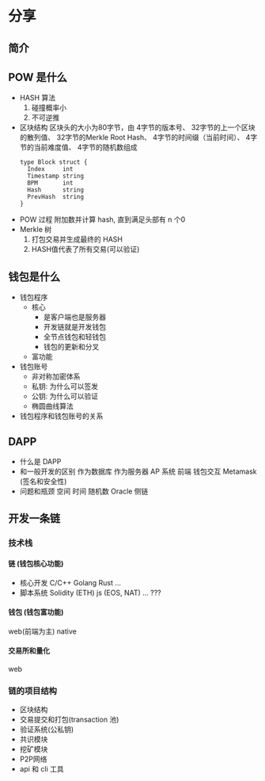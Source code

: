 # 分享

## 简介

## POW 是什么 
- HASH 算法
  1. 碰撞概率小
  2. 不可逆推
- 区块结构
  区块头的大小为80字节，由
  4字节的版本号、
  32字节的上一个区块的散列值、
  32字节的Merkle Root Hash、
  4字节的时间缀（当前时间）、
  4字节的当前难度值、
  4字节的随机数组成 
  ```
  type Block struct {
    Index     int
    Timestamp string
    BPM       int
    Hash      string
    PrevHash  string
  }
  ```
- POW 过程
  附加数并计算 hash, 直到满足头部有 n 个0 
- Merkle 树
  1. 打包交易并生成最终的 HASH
  2. HASH值代表了所有交易(可以验证)

## 钱包是什么
- 钱包程序
  - 核心
    - 是客户端也是服务器
    - 开发链就是开发钱包
    - 全节点钱包和轻钱包
    - 钱包的更新和分叉
  - 富功能
- 钱包账号
  - 非对称加密体系
  - 私钥: 为什么可以签发
  - 公钥: 为什么可以验证
  - 椭圆曲线算法
- 钱包程序和钱包账号的关系

## DAPP
- 什么是 DAPP
- 和一般开发的区别
  作为数据库
  作为服务器
  AP 系统
  前端
  钱包交互 Metamask (签名和安全性)
- 问题和瓶颈
  空间
  时间
  随机数
  Oracle
  侧链 
   
## 开发一条链

### 技术栈
#### 链 (钱包核心功能)
- 核心开发
  C/C++
  Golang
  Rust 
  ...
- 脚本系统
  Solidity (ETH)
  js (EOS, NAT)
  ... ???
#### 钱包 (钱包富功能)
  web(前端为主)
  native
#### 交易所和量化
  web

### 链的项目结构
- 区块结构
- 交易提交和打包(transaction 池)
- 验证系统(公私钥)
- 共识模块
- 挖矿模块
- P2P网络
- api 和 cli 工具 
